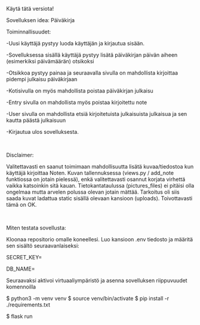 Käytä tätä versiota!

Sovelluksen idea: Päiväkirja

Toiminnallisuudet:

-Uusi käyttäjä pystyy luoda käyttäjän ja kirjautua sisään.

-Sovelluksessa sisällä käyttäjä pystyy lisätä päiväkirjan päivän aiheen (esimerkiksi päivämäärän) otsikoksi

-Otsikkoa pystyy painaa ja seuraavalla sivulla on mahdollista kirjoittaa pidempi julkaisu päiväkirjaan

-Kotisivulla on myös mahdollista poistaa päiväkirjan julkaisu

-Entry sivulla on mahdollista myös poistaa kirjoitettu note

-User sivulla on mahdollista etsiä kirjoitetuista julkaisuista julkaisua ja sen kautta päästä julkaisuun

-Kirjautua ulos sovelluksesta.

<br />

Disclaimer:

Valitettavasti en saanut toimimaan mahdollisuutta lisätä kuvaa/tiedostoa kun käyttäjä kirjoittaa Noten. Kuvan tallennuksessa (views.py / add_note funktiossa on jotain pielessä), enkä valitettavasti osannut korjata virhettä vaikka katsoinkin sitä kauan. Tietokantataulussa (pictures_files) ei pitäisi olla ongelmaa mutta arvelen polussa olevan jotain mättää. Tarkoitus oli siis saada kuvat ladattua static sisällä olevaan kansioon (uploads). Toivottavasti tämä on OK.


<br />

Miten testata sovellusta:

Kloonaa repositorio omalle koneellesi. Luo kansioon .env tiedosto ja määritä sen sisältö seuraavanlaiseksi:

SECRET_KEY= <salainen-avain>

DB_NAME= <tietokannan-paikallinen-osoite>


Seuraavaksi aktivoi virtuaaliympäristö ja asenna sovelluksen riippuvuudet komennoilla

$ python3 -m venv venv
$ source venv/bin/activate
$ pip install -r ./requirements.txt


$ flask run


